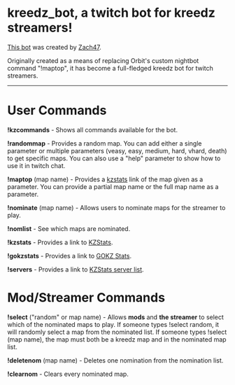 # kreedz_bot, a twitch bot for kreedz streamers!

[This bot](https://go.twitch.tv/kreedz_bot) was created by [Zach47](http://steamcommunity.com/id/zach47).

Originally created as a means of replacing Orbit's custom nightbot command "!maptop", it has become a full-fledged kreedz bot for twitch streamers.
____
# User Commands

**!kzcommands** - Shows all commands available for the bot.

**!randommap** - Provides a random map. You can add either a single parameter or multiple parameters (veasy, easy, medium, hard, vhard, death) to get specific maps. You can also use a "help" parameter to show how to use it in twitch chat.

**!maptop** (map name) - Provides a [kzstats](http://www.kzstats.com/) link of the map given as a parameter. You can provide a partial map name or the full map name as a parameter.

**!nominate** (map name) - Allows users to nominate maps for the streamer to play.

**!nomlist** - See which maps are nominated.

**!kzstats** - Provides a link to [KZStats](http://www.kzstats.com/).

**!gokzstats** - Provides a link to [GOKZ Stats](https://www.jacobwbarrett.com/kreedz/gokzstats.html).

**!servers** - Provides a link to [KZStats server list](http://www.kzstats.com/servers/).

# Mod/Streamer Commands
**!select** ("random" or map name) - Allows **mods** and **the streamer** to select which of the nominated maps to play.
        If someone types !select random, it will randomly select a map from the nominated list.
        If someone types !select (map name), the map must both be a kreedz map and in the nominated map list.

**!deletenom** (map name) - Deletes one nomination from the nomination list.

**!clearnom** - Clears every nominated map.

